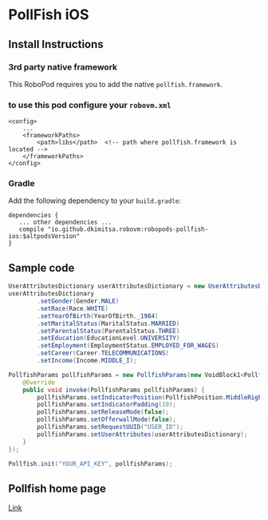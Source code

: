 # PollFish iOS

## Install Instructions

### 3rd party native framework
This RoboPod requires you to add the native `pollfish.framework`.

### to use this pod configure your `robovm.xml`

```
<config>
    ...
    <frameworkPaths>
        <path>libs</path>  <!-- path where pollfish.framework is located -->
    </frameworkPaths>
</config>
```

### Gradle

Add the following dependency to your `build.gradle`:

```
dependencies {
   ... other dependencies ...
   compile "io.github.dkimitsa.robovm:robopods-pollfish-ios:$altpodsVersion"
}
```

## Sample code 
```java
UserAttributesDictionary userAttributesDictionary = new UserAttributesDictionary();
userAttributesDictionary
        .setGender(Gender.MALE)
        .setRace(Race.WHITE)
        .setYearOfBirth(YearOfBirth._1984)
        .setMaritalStatus(MaritalStatus.MARRIED)
        .setParentalStatus(ParentalStatus.THREE)
        .setEducation(EducationLevel.UNIVERSITY)
        .setEmployment(EmploymentStatus.EMPLOYED_FOR_WAGES)
        .setCareer(Career.TELECOMMUNICATIONS)
        .setIncome(Income.MIDDLE_I);

PollfishParams pollfishParams = new PollfishParams(new VoidBlock1<PollfishParams>() {
    @Override
    public void invoke(PollfishParams pollfishParams) {
        pollfishParams.setIndicatorPosition(PollfishPosition.MiddleRight);
        pollfishParams.setIndicatorPadding(10);
        pollfishParams.setReleaseMode(false);
        pollfishParams.setOfferwallMode(false);
        pollfishParams.setRequestUUID("USER_ID");
        pollfishParams.setUserAttributes(userAttributesDictionary);
    }
});

Pollfish.init("YOUR_API_KEY", pollfishParams);
```

## Pollfish home page

[Link](https://www.pollfish.com/docs/ios)